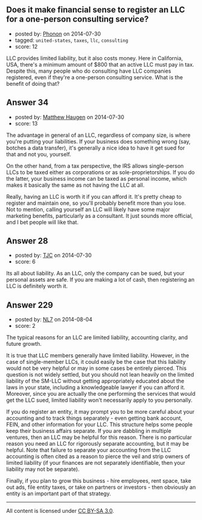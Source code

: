 ## Does it make financial sense to register an LLC for a one-person consulting service?

- posted by: [Phonon](https://stackexchange.com/users/278712/phonon) on 2014-07-30
- tagged: `united-states`, `taxes`, `llc`, `consulting`
- score: 12

LLC provides limited liability, but it also costs money. Here in California, USA, there's a minimum amount of $800 that an active LLC must pay in tax. Despite this, many people who do consulting have LLC companies registered, even if they're a one-person consulting service. What is the benefit of doing that?


## Answer 34

- posted by: [Matthew Haugen](https://stackexchange.com/users/1325646/matthew-haugen) on 2014-07-30
- score: 13

The advantage in general of an LLC, regardless of company size, is where you're putting your liabilities. If your business does something wrong (say, botches a data transfer), it's generally a nice idea to have it get sued for that and not you, yourself.

On the other hand, from a tax perspective, the IRS allows single-person LLCs to be taxed either as corporations or as sole-proprietorships. If you do the latter, your business income can be taxed as personal income, which makes it basically the same as not having the LLC at all.

Really, having an LLC is worth it if you can afford it. It's pretty cheap to register and maintain one, so you'll probably benefit more than you lose. Not to mention, calling yourself an LLC will likely have some major marketing benefits, particularly as a consultant. It just sounds more official, and I bet people will like that.


## Answer 28

- posted by: [TJC](https://stackexchange.com/users/1600285/tjc) on 2014-07-30
- score: 6

Its all about liability. As an LLC, only the company can be sued, but your personal assets are safe. If you are making a lot of cash, then registering an LLC is definitely worth it.


## Answer 229

- posted by: [NL7](https://stackexchange.com/users/4221898/nl7) on 2014-08-04
- score: 2

The typical reasons for an LLC are limited liability, accounting clarity, and future growth.

It is true that LLC members generally have limited liability.  However, in the case of single-member LLCs, it could easily be the case that this liability would not be very helpful or may in some cases be entirely pierced.  This question is not widely settled, but you should not lean heavily on the limited liability of the SM-LLC without getting appropriately educated about the laws in your state, including a knowledgeable lawyer if you can afford it.  Moreover, since you are actually the one performing the services that would get the LLC sued, limited liability won't necessarily apply to you personally.

If you do register an entity, it may prompt you to be more careful about your accounting and to track things separately - even getting bank account, FEIN, and other information for your LLC.  This structure helps some people keep their business affairs separate.  If you are dabbling in multiple ventures, then an LLC may be helpful for this reason.  There is no particular reason you need an LLC for rigorously separate accounting, but it may be helpful.  Note that failure to separate your accounting from the LLC accounting is often cited as a reason to pierce the veil and strip owners of limited liability (if your finances are not separately identifiable, then your liability may not be separate).

Finally, if you plan to grow this business - hire employees, rent space, take out ads, file entity taxes, or take on partners or investors - then obviously an entity is an important part of that strategy.



---

All content is licensed under [CC BY-SA 3.0](https://creativecommons.org/licenses/by-sa/3.0/).
